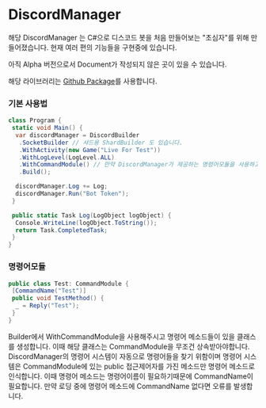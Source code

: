 # DiscordManager
해당 DiscordManager 는 C#으로 디스코드 봇을 처음 만들어보는 "초심자"를 위해 만들어졌습니다.
현재 여러 편의 기능들을 구현중에 있습니다.

아직 Alpha 버전으로서 Document가 작성되지 않은 곳이 있을 수 있습니다.

해당 라이브러리는 [Github Package](https://github.com/Team-IF/DiscordManager/packages)를 사용합니다.

### 기본 사용법

```cs
class Program {
 static void Main() {
  var discordManager = DiscordBuilder
   .SocketBuilder // 샤드용 ShardBuilder 도 있습니다.
   .WithActivity(new Game("Live For Test"))
   .WithLogLevel(LogLevel.ALL)
   .WithCommandModule() // 만약 DiscordManager가 제공하는 명령어모듈을 사용하고 싶다면 해당 메소드를 사용해주세요.
   .Build();

  discordManager.Log += Log;
  discordManager.Run("Bot Token");
 }

 public static Task Log(LogObject logObject) {
  Console.WriteLine(logObject.ToString());
  return Task.CompletedTask;
 }
}
```

### 명령어모듈

```cs
public class Test: CommandModule {
 [CommandName("Test")]
 public void TestMethod() {
  _ = Reply("Test");
 }
}
```

Builder에서 WithCommandModule을 사용해주시고 명령어 메소드들이 있을 클래스를 생성합니다.
이때 해당 클래스는 CommandModule을 무조건 상속받아야합니다.
DiscordManager의 명령어 시스템이 자동으로 명령어들을 찾기 위함이며
명령어 시스템은 CommandModule에 있는 public 접근제어자를 가진 메소드만 명령어 메소드로 인식합니다.
이때 명령어 메소드는 명령어이름이 필요하기때문에 CommandName이 필요합니다.
만약 로딩 중에 명령어 메소드에 CommandName 없다면 오류를 발생합니다.
